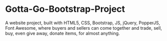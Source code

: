# Gotta-Go-Bootstrap-Project

A website project, built with HTML5, CSS, Bootstrap, JS, jQuery, PopperJS, Font Awesome, where buyers and sellers can come together and trade, sell, buy, even give away, donate items, for almost anything.
